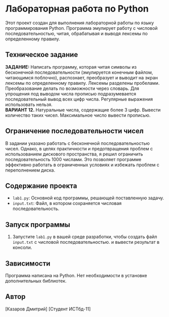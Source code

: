 # Лабораторная работа по Python

Этот проект создан для выполнения лабораторной работы по языку программирования Python. Программа эмулирует работу с числовой последовательностью, читая, обрабатывая и выводя лексемы по определенному правилу. 
## Техническое задание

**ЗАДАНИЕ:** Написать программу, которая читая символы из бесконечной последовательности (эмулируется конечным файлом, читающимся поблочно), распознает, преобразует и выводит на экран лексемы по определенному правилу. Лексемы разделены пробелами. Преобразование делать по возможности через словарь. Для упрощения под выводом числа прописью подразумевается последовательный вывод всех цифр числа. Регулярные выражения использовать нельзя. <br>
**ВАРИАНТ 12.** Натуральные числа, содержащие более 3 цифр. Вывести количество таких чисел. Максимальное число вывести прописью.
## Ограничение последовательности чисел

В задании указано работать с бесконечной последовательностью чисел. Однако, в целях практичности и предотвращения проблем с использованием дискового пространства, я решил ограничить последовательность 1000 числами. Это позволяет программе эффективно работать в ограниченных условиях и избежать проблем с переполнением диска.

## Содержание проекта

- `lab1.py`: Основной код программы, решающей поставленную задачу.
- `input.txt`: Файл, в котором сохраняется числовая последовательность.

## Запуск программы

1. Запустите `lab1.py` в вашей среде разработки, чтобы создать файл `input.txt` с числовой последовательностью. и вывести результат в консоли.

## Зависимости

Программа написана на Python. Нет необходимости в установке дополнительных библиотек.

## Автор

[Казаров Дмитрий]
[Студент ИСТбд-11]


